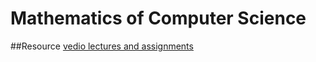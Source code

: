 # Mathematics of Computer Science

##Resource
[vedio lectures and assignments](https://ocw.mit.edu/courses/electrical-engineering-and-computer-science/6-042j-mathematics-for-computer-science-fall-2010/)
